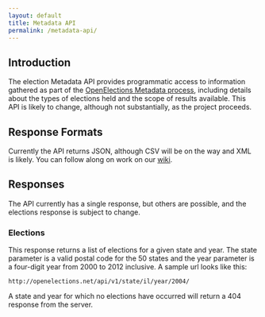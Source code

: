 ```yaml
---
layout: default
title: Metadata API
permalink: /metadata-api/
---
```


## Introduction

The election Metadata API provides programmatic access to information gathered as part of the [OpenElections Metadata process](http://docs.openelections.net/getting-involved/), including details about the types of elections held and the scope of results available. This API is likely to change, although not substantially, as the project proceeds.

## Response Formats

Currently the API returns JSON, although CSV will be on the way and XML is likely. You can follow along on work on our [wiki](https://github.com/openelections/specs).

## Responses

The API currently has a single response, but others are possible, and the elections response is subject to change.

### Elections

This response returns a list of elections for a given state and year. The state parameter is a valid postal code for the 50 states and the year parameter is a four-digit year from 2000 to 2012 inclusive. A sample url looks like this:

  `http://openelections.net/api/v1/state/il/year/2004/`
  
A state and year for which no elections have occurred will return a 404 response from the server.
